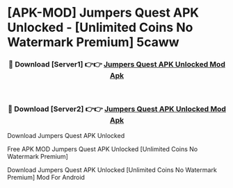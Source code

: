 # [APK-MOD] Jumpers Quest APK Unlocked - [Unlimited Coins No Watermark Premium] 5caww



<div align="center">
<h3>🔴 Download [Server1] 👉👉 <a href="https://momento.my/?title=Jumpers_Quest_APK_Unlocked">Jumpers Quest APK Unlocked Mod Apk</a></h3><br>

<h3>🔴 Download [Server2] 👉👉 <a href="https://momento.my/?title=Jumpers_Quest_APK_Unlocked">Jumpers Quest APK Unlocked Mod Apk</a></h3>
</div>



Download Jumpers Quest APK Unlocked 

Free APK MOD Jumpers Quest APK Unlocked [Unlimited Coins No Watermark Premium]

Download Jumpers Quest APK Unlocked [Unlimited Coins No Watermark Premium] Mod For Android
